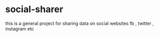 social-sharer
=============

this is a general project for sharing data on social websites fb , twitter , instagram etc
